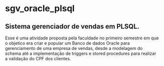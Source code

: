# sgv_oracle_plsql
## Sistema gerenciador de vendas em PLSQL.

Esse é uma atividade proposta pela faculdade no primeiro semestre em que o objetico era criar e popular um Banco de dados Oracle para gerenciamento de uma empresa de vendas, desde a modelagem do schema até a implementação de triggers e stored procedures para realizar a validação do CPF dos clientes.
